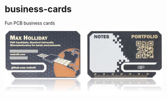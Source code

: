 # business-cards
Fun PCB business cards

<p align="middle">
<img width="900" src="https://github.com/maholli/business-cards/blob/master/cards.jpg">
</p>
